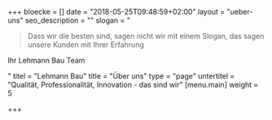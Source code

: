 +++
bloecke = []
date = "2018-05-25T09:48:59+02:00"
layout = "ueber-uns"
seo_description = ""
slogan = "<blockquote><p>Dass wir die besten sind, sagen nicht wir mit einem Slogan, das sagen unsere Kunden mit Ihrer Erfahrung</p></blockquote><p>Ihr Lehmann Bau Team</p>"
titel = "Lehmann Bau"
title = "Über uns"
type = "page"
untertitel = "Qualität, Professionalität, Innovation - das sind wir"
[menu.main]
weight = 5

+++
